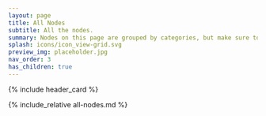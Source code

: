 ```yaml
---
layout: page
title: All Nodes
subtitle: All the nodes.
summary: Nodes on this page are grouped by categories, but make sure to check each hub as **they sometimes contain useful infos to better understand the inner workings of their members**.
splash: icons/icon_view-grid.svg
preview_img: placeholder.jpg
nav_order: 3
has_children: true
---
```


{% include header_card %}

{% include_relative all-nodes.md %}


